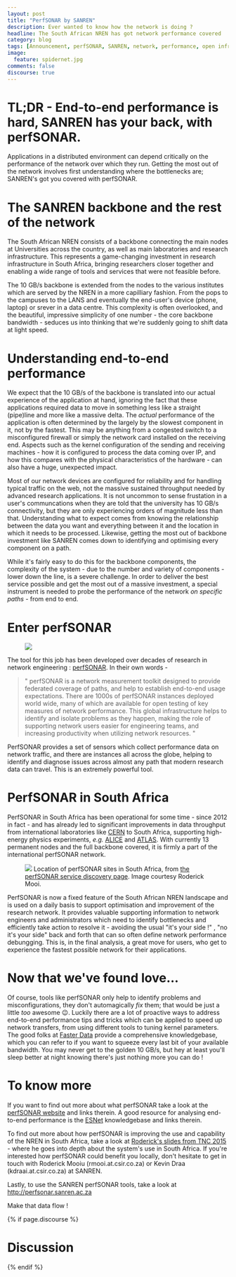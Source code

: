```yaml
---
layout: post
title: "PerfSONAR by SANREN"
description: Ever wanted to know how the network is doing ?
headline: The South African NREN has got network performance covered
category: blog
tags: [Announcement, perfSONAR, SANREN, network, performance, open infrastructure]
image:
  feature: spidernet.jpg
comments: false
discourse: true
---
```


# TL;DR - End-to-end performance is hard, SANREN has your back, with perfSONAR.

Applications in a distributed environment can depend critically on the performance of the network over which they run. Getting the most out  of the network involves first understanding where the bottlenecks are; SANREN's got you covered with perfSONAR.

# The SANREN backbone and the rest of the network

The South African NREN consists of a backbone connecting the main nodes at Universities across the country, as well as main laboratories and research infrastructure. This represents a game-changing investment in research infrastructure in South Africa, bringing researchers closer together and enabling a wide range of tools and services that were not feasible before.

The 10 GB/s backbone is extended from the nodes to the various institutes which are served by the NREN in a more capilliary fashion. From the pops to the campuses to the LANS and eventually the end-user's device (phone, laptop) or srever in a data centre. This complexity is often overlooked, and the beautiful, impressive simplicity of one number - the core backbone bandwidth - seduces us into thinking that we're suddenly going to shift data at light speed.

# Understanding end-to-end performance

We expect that the 10 GB/s of the backbone is translated into our actual experience of the application at hand, ignoring the fact that these applications required data to move in something less like a straight (pipe)line and more like a massive delta. The *actual* performance of the application is often determined by the largely by the slowest component in it, not  by the fastest. This may be anything from a congested switch to a misconfigured firewall or simply the network card installed on the receiving end. Aspects such as the kernel configuration of the sending and receiving machines - how it is configured to process the data coming over IP, and how this compares with the physical characteristics of the hardware - can also have a huge, unexpected impact.

Most of our network devices are configured for reliability and for handling typical traffic on the web, not the massive sustained throughput needed by advanced research applications. It is not uncommon to sense frustation in  a user's communcations when they are told that the university has 10 GB/s connectivity, but they are only experiencing orders of magnitude less than that. Understanding what to expect comes from knowing the relationship between the data you want and everything between it and the location in which it needs to be processed. Likewise, getting the most out of backbone investment like SANREN comes down to identifying and optimising every component on a path.

While it's fairly easy to do this for the backbone components, the complexity of the system - due to the number and variety of components - lower down the line, is a severe challenge. In order to deliver the best service possible and get the most out of a massive investment, a special instrument is needed to probe the performance of the network *on specific paths* - from end to end.

# Enter perfSONAR

<figure>
<img src="{{ site_url }}/images/perfSONAR-header.gif" href="http://www.perfsonar.net">
</figure>

The tool for this job has been developed over decades of research in network engineering : [perfSONAR](http://www.perfsonar.net). In their own words -

>" perfSONAR is a network measurement toolkit designed to provide federated coverage of paths, and help to establish end-to-end usage expectations.  There are 1000s of perfSONAR instances deployed world wide, many of which are available for open testing of key measures of network performance.  This global infrastructure helps to identify and isolate problems as they happen, making the role of supporting network users easier for engineering teams, and increasing productivity when utilizing network resources.  "

PerfSONAR provides a set of sensors which collect performance data on network traffic, and there are instances all across the globe, helping to identify and diagnose issues across almost any path that modern research data can travel.  This is an extremely powerful tool.

# PerfSONAR in South Africa

PerfSONAR in South Africa has been operational for some time - since 2012 in fact -  and has already led to significant improvements in data throughput from international laboratories like [CERN](http://www.cern.ch) to South Africa, supporting high-energy physics experiments, *e.g.* [ALICE](http://www.aliceinfo.cern.ch) and [ATLAS](http://www.atlas.ch). With currently 13 permanent nodes and the full backbone covered, it is firmly a part of the international perfSONAR network.

<figure>
<img src="{{ site_url }}/images/perfsonar-services-sa.jpg">
<caption>
Location of perfSONAR sites in South Africa, from <a href="http://stats.es.net/ServicesDirectory/">the perfSONAR service discovery page</a>. Image courtesy Roderick Mooi.
</caption>
</figure>
PerfSONAR is now a fixed feature of the South African NREN landscape and is used on a daily basis to support optimisation and improvement of the research network. It provides valuable supporting information to network engineers and administrators which need to identify bottlenecks and efficiently take action to resolve it - avoiding the usual "it's your side !" , "no it's your side" back and forth that can so often define network performance debungging. This is, in the final analysis, a great move for users, who get to experience the fastest possible network for their applications.

# Now that we've found love...

Of course, tools like perfSONAR only help to identify problems and misconfigurations, they don't automagically *fix* them; that would be just a little *too* awesome :wink:. Luckily there are a lot of proactive ways to address end-to-end performance tips and tricks which can be applied to speed up network transfers, from using different tools to tuning kernel parameters. The good folks at [Faster Data](http://fasterdata.es.net/) provide a comprehensive knowledgebase, which you can refer to if you want to squeeze every last bit of your available bandwidth. You may never get to the golden 10 GB/s, but hey at least you'll sleep better at night knowing there's just nothing more you can do !

# To know more

If you want to find out more about what perfSONAR take a look at the [perfSONAR website](http://www.perfsonar.net) and links therein. A good resource for analysing end-to-end performance is the [ESNet](http://www.esnet.net) knowledgebase and links therein.

To find out more about how perfSONAR is improving the use and capability of the NREN in South Africa, take a look at [Roderick's slides from TNC 2015](https://tnc15.terena.org/core/presentation/199) - where he goes into depth about the system's use in South Africa. If you're interested how perfSONAR could benefit you locally, don't hesitate to get in touch with Roderick Mooiu (rmooi.at.csir.co.za) or Kevin Draa (kdraai.at.csir.co.za) at SANREN.

Lastly, to use the SANREN perfSONAR tools, take a look at http://perfsonar.sanren.ac.za

Make that data flow !

{% if page.discourse %}
# Discussion


<div id="discourse-comments"></div>
{% endif %}
